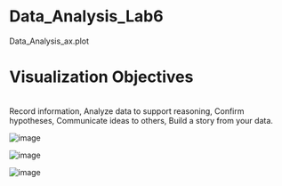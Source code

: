 # Data_Analysis_Lab6
Data_Analysis_ax.plot
# Visualization Objectives

<br>
Record information,
Analyze data to support reasoning,
Confirm hypotheses,
Communicate ideas to others,
Build a story from your data.

![image](https://github.com/Dm2998/Data_Analysis_Lab6/assets/114578666/052d60d7-4425-4ecd-88ec-a8ba9679bfa7)



![image](https://github.com/Dm2998/Data_Analysis_Lab6/assets/114578666/2a90f297-f37c-4221-b324-ecc430008b5b)


![image](https://github.com/Dm2998/Data_Analysis_Lab6/assets/114578666/e17ef511-7d1a-4fa8-ad26-0685484b0c47)

<br>
